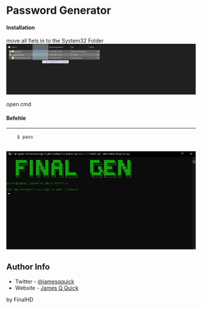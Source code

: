 # Password Generator

#### Installation

move all fiels in to the System32 Folder
![redme](redme.png)

open cmd
#### Befehle
---
```html
    $ pass
```
![Gui](gui.png)
---

## Author Info

- Twitter - [@jamesqquick](https://twitter.com/jamesqquick)
- Website - [James Q Quick](https://jamesqquick.com)

by FinalHD
